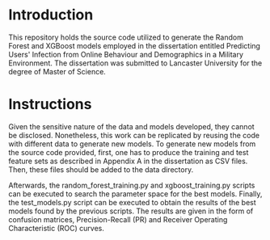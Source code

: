 # Introduction
This repository holds the source code utilized to generate the Random Forest and XGBoost models employed in the dissertation entitled Predicting Users' Infection from Online Behaviour and Demographics in a Military Environment. The dissertation was submitted to Lancaster University for the degree of Master of Science. 

# Instructions 
Given the sensitive nature of the data and models developed, they cannot be disclosed. Nonetheless, this work can be replicated by reusing the code with different data to generate new models. To generate new models from the source code provided, first, one has to produce the training and test feature sets as described in Appendix A in the dissertation as CSV files. Then, these files should be added to the data directory. 

Afterwards, the random_forest_training.py and xgboost_training.py scripts can be executed to search the parameter space for the best models. Finally, the test_models.py script can be executed to obtain the results of the best models found by the previous scripts. The results are given in the form of confusion matrices, Precision-Recall (PR) and Receiver Operating Characteristic (ROC) curves.

